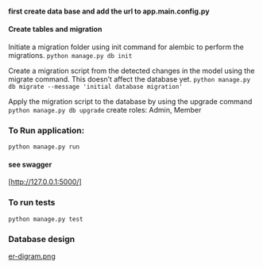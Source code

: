 



#### first create data base and add the url to app.main.config.py

#### Create tables and migration
Initiate a migration folder using init command for alembic to perform the migrations.
``` python manage.py db init ```

Create a migration script from the detected changes in the model using the migrate command. 
This doesn’t affect the database yet.
``` python manage.py db migrate --message 'initial database migration' ```


Apply the migration script to the database by using the upgrade command
``` python manage.py db upgrade ```
create roles: Admin, Member

### To Run application:
```python manage.py run```

#### see swagger
[http://127.0.0.1:5000/]


### To run tests
```python manage.py test```

### Database design

[er-digram.png](er-digram.png)
